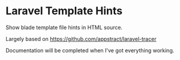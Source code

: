 # Laravel Template Hints


Show blade template file hints in HTML source.

Largely based on https://github.com/appstract/laravel-tracer

Documentation will be completed when I've got everything working.
